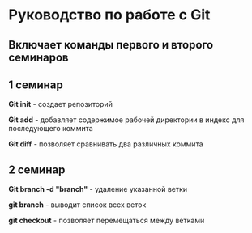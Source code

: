 # Руководство по работе с Git
## Включает команды первого и второго семинаров

## 1 семинар
**Git init** - создает репозиторий

**Git add** - добавляет содержимое рабочей директории в индекс для последующего коммита

**Git diff** - позволяет сравнивать два различных коммита

## 2 семинар

**Git branch -d "branch"** - удаление указанной ветки

**git branch** - выводит список всех веток

**git checkout** - позволяет перемещаться между ветками


